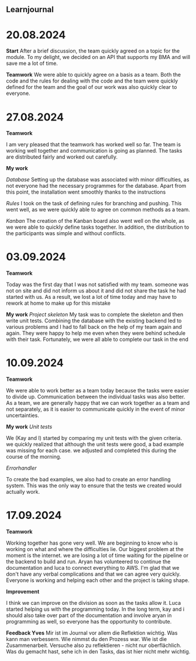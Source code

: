 ## Learnjournal

# 20.08.2024

**Start**
After a brief discussion, the team quickly agreed on a topic for the module. To my delight, we decided on an API that supports my BMA and will save me a lot of time. 

**Teamwork**
We were able to quickly agree on a basis as a team. Both the code and the rules for dealing with the code and the team were quickly defined for the team and the goal of our work was also quickly clear to everyone.


# 27.08.2024

**Teamwork**

I am very pleased that the teamwork has worked well so far. The team is working well together and communication is going as planned. The tasks are distributed fairly and worked out carefully. 

**My work**

*Database*
Setting up the database was associated with minor difficulties, as not everyone had the necessary programmes for the database. Apart from this point, the installation went smoothly thanks to the instructions

*Rules*
I took on the task of defining rules for branching and pushing. This went well, as we were quickly able to agree on common methods as a team.

*Kanban*
The creation of the Kanban board also went well on the whole, as we were able to quickly define tasks together. In addition, the distribution to the participants was simple and without conflicts.

# 03.09.2024

**Teamwork**

Today was the first day that I was not satisfied with my team. someone was not on site and did not inform us about it and did not share the task he had started with us. As a result, we lost a lot of time today and may have to rework at home to make up for this mistake

**My work**
*Project skeleton*
My task was to complete the skeleton and then write unit tests. 
Combining the database with the existing backend led to various problems and I had to fall back on the help of my team again and again. They were happy to help me even when they were behind schedule with their task. 
Fortunately, we were all able to complete our task in the end 

# 10.09.2024

**Teamwork**

We were able to work better as a team today because the tasks were easier to divide up. 
Communication between the individual tasks was also better. 
As a team, we are generally happy that we can work together as a team and not separately, as it is easier to communicate quickly in the event of minor uncertainties.


**My work**
*Unit tests*

We (Kay and I) started by comparing my unit tests with the given criteria. we quickly realized that although the unit tests were good, a bad example was missing for each case. we adjusted and completed this during the course of the morning. 

*Errorhandler*

To create the bad examples, we also had to create an error handling system. 
This was the only way to ensure that the tests we created would actually work. 

# 17.09.2024

**Teamwork**

Working together has gone very well. 
We are beginning to know who is working on what and where the difficulties lie. 
Our biggest problem at the moment is the internet. we are losing a lot of time waiting for the pipeline or the backend to build and run. 
Aryan has volunteered to continue the documentation and luca to connect everything to AWS. 
I'm glad that we don't have any verbal complications and that we can agree very quickly. 
Everyone is working and helping each other and the project is taking shape.

**Improvement**

I think we can improve on the division as soon as the tasks allow it. 
Luca started helping us with the programming today. 
In the long term, kay and i should also take over part of the documentation and involve aryan in programming as well,
so everyone has the opportunity to contribute.


**Feedback Yves**
Mir ist im Journal vor allem die Reflektion wichtig. Was kann man verbessern. Wie nimmst du den Prozess war. Wie ist die Zusammenarbeit. Versuche also zu reflektieren - nicht nur oberflächlich.
Was du gemacht hast, sehe ich in den Tasks, das ist hier nicht mehr wichtig. 
